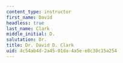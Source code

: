```yaml
---
content_type: instructor
first_name: David
headless: true
last_name: Clark
middle_initial: D.
salutation: Dr.
title: Dr. David D. Clark
uid: 4c54ab4d-2a45-01da-4a5e-e8c30c15a254
---
```

